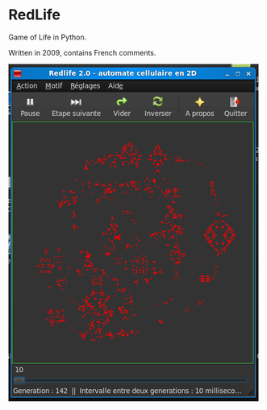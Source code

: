 # RedLife
Game of Life in Python.

Written in 2009, contains French comments.

![Screenshot](/screen/redlife_screenshot.png)


